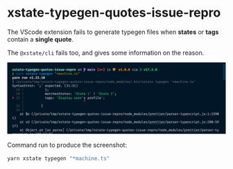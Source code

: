 # xstate-typegen-quotes-issue-repro

The VScode extension fails to generate typegen files when **states** or **tags** contain a **single quote**.

The `@xstate/cli` fails too, and gives some information on the reason.

![ScreenShot](./screenshot.png)

Command run to produce the screenshot:

```sh
yarn xstate typegen "*machine.ts"
```
